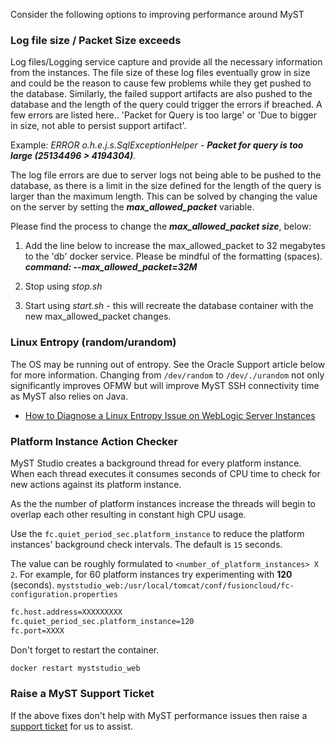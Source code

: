 Consider the following options to improving performance around MyST

### Log file size / Packet Size exceeds

Log files/Logging service capture and provide all the necessary information from the instances. The file size of these log files eventually grow in size and could be the reason to cause few problems while they get pushed to the database. Similarly, the failed support artifacts are also pushed to the database and the length of the query could trigger the errors if breached.
A few errors  are listed here.. 'Packet for Query is too large' or 'Due to bigger in size, not able to persist support artifact'.

Example:  *ERROR o.h.e.j.s.SqlExceptionHelper   - **Packet for query is too large (25134496 > 4194304)**.*

The log file errors are due to server logs not being able to be pushed to the database, as there is a limit in the size defined for the length of the query is larger than the maximum length. This can be solved by changing the value on the server by setting the ***max_allowed_packet*** variable.

Please find the process to change the ***max_allowed_packet size***, below:

1. Add the line below to increase the max_allowed_packet to 32 megabytes to the 'db' docker service. Please be mindful of the formatting (spaces).
    ***command: --max_allowed_packet=32M***

2. Stop using *stop.sh*

3. Start using *start.sh*  -  this will recreate the database container with the new max_allowed_packet changes.

    

### Linux Entropy (random/urandom)

The OS may be running out of entropy. See the Oracle Support article below for more information. Changing from `/dev/random` to `/dev/./urandom` not only significantly improves OFMW but will improve MyST SSH connectivity time as MyST also relies on Java.
* [How to Diagnose a Linux Entropy Issue on WebLogic Server Instances](https://support.oracle.com/epmos/faces/DocumentDisplay?id=1574979.1)

### Platform Instance Action Checker
MyST Studio creates a background thread for every platform instance. When each thread executes it consumes seconds of CPU time to check for new actions against its platform instance.

As the the number of platform instances increase the threads will begin to overlap each other resulting in constant high CPU usage.

Use the `fc.quiet_period_sec.platform_instance` to reduce the platform instances' background check intervals. The default is `15` seconds.

The value can be roughly formulated to `<number_of_platform_instances> X 2`. For example, for 60 platform instances try experimenting with **120** (seconds).
`myststudio_web:/usr/local/tomcat/conf/fusioncloud/fc-configuration.properties`

```bash
fc.host.address=XXXXXXXXX
fc.quiet_period_sec.platform_instance=120
fc.port=XXXX
```

Don't forget to restart the container.
```bash
docker restart myststudio_web
```

### Raise a MyST Support Ticket
If the above fixes don't help with MyST performance issues then raise a [support ticket](https://support.rubiconred.com) for us to assist.
